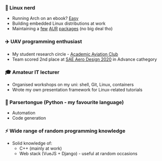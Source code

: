 ### 🐧 Linux nerd
- Running Arch on an ebook? [Easy](https://github.com/Wint3rmute/arch-linux-on-kindle)
- Building embedded Linux distributions at work
- Maintaining a [few](https://aur.archlinux.org/packages/ardupilot-mission-planner/) [AUR](https://aur.archlinux.org/packages/tnb/) [packages](https://aur.archlinux.org/packages/tiler-bin/) (no big deal tho)

### ✈️ UAV programming enthusiast
- My student research circle - [Academic Aviation Club](akl.pwr.edu.pl/)
- Team scored 2nd place at [SAE Aero Design 2020](https://www.saeaerodesign.com/) in Advance cathegory

### 🎓 Amateur IT lecturer
- Organised workshops on my uni: shell, Git, Linux, containers
- Wrote my own presentation framework for Linux-related tutorials

### 🐍 Parsertongue (Python - my favourite language)
- Automation
- Code generation

### ⚡ Wide range of random programming knowledge
- Solid knowledge of:
    - C++ (mainly at work)
    - Web stack (VueJS + Django) - useful at random occasions


<!--
**Wint3rmute/Wint3rmute** is a ✨ _special_ ✨ repository because its `README.md` (this file) appears on your GitHub profile.

Here are some ideas to get you started:

- 🔭 I’m currently working on ...
- 🌱 I’m currently learning ...
- 👯 I’m looking to collaborate on ...
- 🤔 I’m looking for help with ...
- 💬 Ask me about ...
- 📫 How to reach me: ...
- 😄 Pronouns: ...
- ⚡ Fun fact: ...
-->